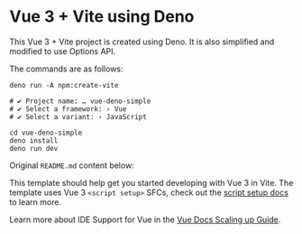 # Vue 3 + Vite using Deno
This Vue 3 + Vite project is created using Deno. It is also simplified and modified to use Options API.

The commands are as follows:

```
deno run -A npm:create-vite

# ✔ Project name: … vue-deno-simple
# ✔ Select a framework: › Vue
# ✔ Select a variant: › JavaScript

cd vue-deno-simple
deno install
deno run dev
```

Original `README.md` content below:

This template should help get you started developing with Vue 3 in Vite. The template uses Vue 3 `<script setup>` SFCs, check out the [script setup docs](https://v3.vuejs.org/api/sfc-script-setup.html#sfc-script-setup) to learn more.

Learn more about IDE Support for Vue in the [Vue Docs Scaling up Guide](https://vuejs.org/guide/scaling-up/tooling.html#ide-support).